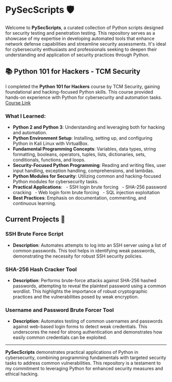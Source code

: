 
# PySecScripts 🛡️

Welcome to **PySecScripts**, a curated collection of Python scripts designed for security testing and penetration testing. This repository serves as a showcase of my expertise in developing automated tools that enhance network defense capabilities and streamline security assessments. It's ideal for cybersecurity enthusiasts and professionals seeking to deepen their understanding and application of security practices through Python.

## 📚 Python 101 for Hackers - TCM Security
I completed the **Python 101 for Hackers** course by TCM Security, gaining foundational and hacking-focused Python skills. This course provided hands-on experience with Python for cybersecurity and automation tasks.  
[Course Link](https://academy.tcm-sec.com/p/python-101-for-hackers)

### What I Learned:
- **Python 2 and Python 3**: Understanding and leveraging both for hacking and automation.
- **Python Environment Setup**: Installing, setting up, and configuring Python in Kali Linux with VirtualBox.
- **Fundamental Programming Concepts**: Variables, data types, string formatting, booleans, operators, tuples, lists, dictionaries, sets, conditionals, functions, and loops.
- **Security-Focused Python Programming**: Reading and writing files, user input handling, exception handling, comprehensions, and lambdas.
- **Python Modules for Security**: Utilizing common and hacking-focused Python modules for cybersecurity tasks.
- **Practical Applications**:
  - SSH login brute forcing
  - SHA-256 password cracking
  - Web login form brute forcing
  - SQL injection exploitation
- **Best Practices**: Emphasis on documentation, commenting, and continuous learning.

## Current Projects 📂

### SSH Brute Force Script
- **Description**: Automates attempts to log into an SSH server using a list of common passwords. This tool helps in identifying weak passwords, demonstrating the necessity for robust SSH security policies.

### SHA-256 Hash Cracker Tool
- **Description**: Performs brute-force attacks against SHA-256 hashed passwords, attempting to reveal the plaintext password using a common wordlist. This highlights the importance of robust cryptographic practices and the vulnerabilities posed by weak encryption.

### Username and Password Brute Forcer Tool
- **Description**: Automates testing of common usernames and passwords against web-based login forms to detect weak credentials. This underscores the need for strong authentication and demonstrates how easily common credentials can be exploited.

---

**PySecScripts** demonstrates practical applications of Python in cybersecurity, combining programming fundamentals with targeted security tasks to address common vulnerabilities. This repository is a testament to my commitment to leveraging Python for enhanced security measures and ethical hacking.

